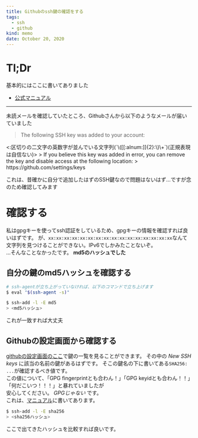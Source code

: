 ```yaml
---
title: Githubのssh鍵の確認をする
tags:
  - ssh
  - github
kind: memo
date: October 20, 2020
---
```


# Tl;Dr

基本的にはここに書いてありました

- [公式マニュアル][manual]

---

未読メールを確認していたところ、Githubさんから以下のようなメールが届いていました

> The following SSH key was added to your account:
> 
<key name>
<:区切りの二文字の英数字が並んでいる文字列(`\([[:alnum:]]{2}:\)\+`)(正規表現は自信ない)>
> 
If you believe this key was added in error, you can remove the key and disable
access at the following location:
>
https://github.com/settings/keys


これは、昔確かに自分で追加したはずのSSH鍵なので問題はないはず...ですが念のため確認してみます

# 確認する

私はgpgキーを使ってssh認証をしているため、gpgキーの情報を確認すれば良いはずです。
が、`xx:xx:xx:xx:xx:xx:xx:xx:xx:xx:xx:xx:xx:xx:xx:xx`なんて文字列を見つけることができない。IPv6でしかみたことないぞ。  
...そんなことなかったです。 **md5のハッシュでした**

## 自分の鍵のmd5ハッシュを確認する

```sh
# ssh-agentが立ち上がっていなければ、以下のコマンドで立ち上げます
$ eval "$(ssh-agent -s)"

$ ssh-add -l -E md5
> <md5ハッシュ>
```

これが一致すれば大丈夫

## Githubの設定画面から確認する

[githubの設定画面のここ](https://github.com/settings/keys)で鍵の一覧を見ることができます。
その中の *New SSH keys* に該当の名前の鍵があるはずです。
そこの鍵名の下に書いてある`SHA256: ...`が確認するべき値です。  
この値について、「GPG fingerprintとも合わん！」「GPG keyidとも合わん！！」「何だこいつ！！！」と暴れていましたが  
安心してください。 *GPGじゃない* です。  
これは、[マニュアル][manual]に書いてあります。

```sh
$ ssh-add -l -E sha256
> <sha256ハッシュ>
```

ここで出てきたハッシュを比較すれば良いです。

[manual]: <https://docs.github.com/en/free-pro-team@latest/github/authenticating-to-github/reviewing-your-ssh-keys>
